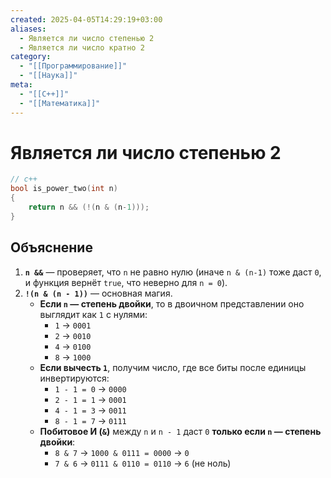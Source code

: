 ```yaml
---
created: 2025-04-05T14:29:19+03:00
aliases:
  - Является ли число степенью 2
  - Является ли число кратно 2
category:
  - "[[Программирование]]"
  - "[[Наука]]"
meta:
  - "[[C++]]"
  - "[[Математика]]"
---
```


# Является ли число степенью 2

```cpp
// c++
bool is_power_two(int n)
{
	return n && (!(n & (n-1)));
}
```


## Объяснение

1. **`n &&`** — проверяет, что `n` не равно нулю (иначе `n & (n-1)` тоже даст `0`, и функция вернёт `true`, что неверно для `n = 0`).
2. **`!(n & (n - 1))`** — основная магия.
	- **Если `n` — степень двойки**, то в двоичном представлении оно выглядит как `1` с нулями:
	  - `1` → `0001`
	  - `2` → `0010`
	  - `4` → `0100`
	  - `8` → `1000`
	- **Если вычесть `1`**, получим число, где все биты после единицы инвертируются:
	  - `1 - 1 = 0` → `0000`
	  - `2 - 1 = 1` → `0001`
	  - `4 - 1 = 3` → `0011`
	  - `8 - 1 = 7` → `0111`
	- **Побитовое И (`&`)** между `n` и `n - 1` даст `0` **только если `n` — степень двойки**:
	  - `8 & 7` → `1000 & 0111 = 0000` → `0`
	  - `7 & 6` → `0111 & 0110 = 0110` → `6` (не ноль)
